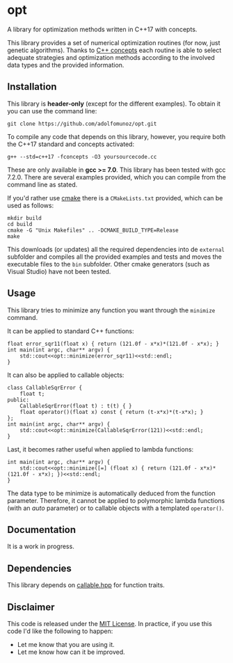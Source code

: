 # opt
A library for optimization methods written in C++17 with concepts.

This library provides a set of numerical optimization routines (for now, just genetic algorithms). Thanks to [C++ concepts](http://en.cppreference.com/w/cpp/language/constraints) each routine is able to select adequate strategies and optimization methods according to the involved data types and the provided information. 

## Installation

This library is **header-only** (except for the different examples). To obtain it you can use the command line:
```
git clone https://github.com/adolfomunoz/opt.git
```

To compile any code that depends on this library, however, you require both the C++17 standard and concepts activated:
```
g++ --std=c++17 -fconcepts -O3 yoursourcecode.cc
```

These are only available in **gcc >= 7.0**. This library has been tested with gcc 7.2.0. There are several examples provided, which you can compile from the command line as stated.

If you'd rather use [cmake](https://cmake.org/) there is a `CMakeLists.txt` provided, which can be used as follows:
```
mkdir build
cd build
cmake -G "Unix Makefiles" .. -DCMAKE_BUILD_TYPE=Release
make
```

This downloads (or updates) all the required dependencies into de `external` subfolder and compiles all the provided examples and tests and moves the executable files to the `bin` subfolder. Other cmake generators (such as Visual Studio) have not been tested.

## Usage

This library tries to minimize any function you want through the `minimize` command. 

It can be applied to standard C++ functions:
```
float error_sqr11(float x) { return (121.0f - x*x)*(121.0f - x*x); }
int main(int argc, char** argv) {
	std::cout<<opt::minimize(error_sqr11)<<std::endl;
}
```

It can also be applied to callable objects:
```
class CallableSqrError {
	float t;
public:
	CallableSqrError(float t) : t(t) { }
	float operator()(float x) const { return (t-x*x)*(t-x*x); }
};
int main(int argc, char** argv) {
	std::cout<<opt::minimize(CallableSqrError(121))<<std::endl;
}

```

Last, it becomes rather useful when applied to lambda functions:
```
int main(int argc, char** argv) {
	std::cout<<opt::minimize([=] (float x) { return (121.0f - x*x)*(121.0f - x*x); })<<std::endl;
}
```

The data type to be minimize is automatically deduced from the function parameter. Therefore, it cannot be applied to polymorphic lambda functions (with an *auto* parameter) or to callable objects with a templated `operator()`.


## Documentation

It is a work in progress.

## Dependencies

This library depends on [callable.hpp](https://github.com/sth/callable.hpp) for function traits.

## Disclaimer
This code is released under the [MIT License](https://en.wikipedia.org/wiki/MIT_License). In practice, if you use this code I'd like the following to happen:
* Let me know that you are using it.
* Let me know how can it be improved.


